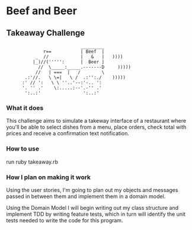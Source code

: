 # Beef and Beer
## Takeaway Challenge

```
                            _________
              r==           | Beef  |
           _  //            |   &   |   ))))
          |_)//(''''':      |  Beer |
            //  \_____:_____.-------D     )))))
           //   | ===  |   /        \
       .:'//.   \ \=|   \ /  .:'':./    )))))
      :' // ':   \ \ ''..'--:'-.. ':
      '. '' .'    \:.....:--'.-'' .'
       ':..:'                ':..:'

 ```

### What it does

This challenge aims to simulate a takeway interface of a restaurant where you'll be able to select dishes from a menu, place orders, check total with prices and receive a confirmation text notification. 

### How to use

run ruby takeaway.rb


### How I plan on making it work

Using the user stories, I'm going to plan out my objects and messages passed in between them and implement them in a domain model. 

Using the Domain Model I will begin writing out my class structure and implement TDD by writing feature tests, which in turn will identify the unit tests needed to write the code for this program. 



